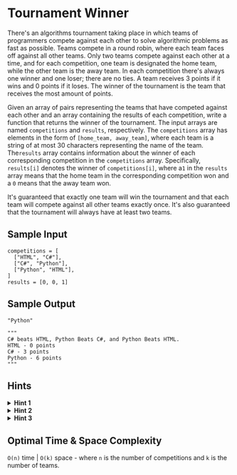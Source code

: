 # Tournament Winner

There's an algorithms tournament taking place in which teams of programmers compete against each other to solve algorithmic problems as fast as possible. Teams compete in a round robin, where each team faces off against all other teams. Only two teams compete against each other at a time, and for each competition, one team is designated the home team, while the other team is the away team. In each competition there's always one winner and one loser; there are no ties. A team receives 3 points if it wins and 0 points if it loses. The winner of the tournament is the team that receives the most amount of points.

Given an array of pairs representing the teams that have competed against each other and an array containing the results of each competition, write a function that returns the winner of the tournament. The input arrays are named `competitions` and `results`, respectively. The `competitions` array has elements in the form of `[home_team, away_team]`, where each team is a string of at most 30 characters representing the name of the team. The`results` array contains information about the winner of each corresponding competition in the `competitions` array. Specifically, `results[i]` denotes the winner of `competitions[i]`, where a`1` in the `results` array means that the home team in the corresponding competition won and a `0` means that the away team won.

It's guaranteed that exactly one team will win the tournament and that each team will compete against all other teams exactly once. It's also guaranteed that the tournament will always have at least two teams.

## Sample Input

```plaintext
competitions = [
  ["HTML", "C#"],
  ["C#", "Python"],
  ["Python", "HTML"],
]
results = [0, 0, 1]
```

## Sample Output

```plaintext
"Python"

"""
C# beats HTML, Python Beats C#, and Python Beats HTML.
HTML - 0 points 
C# - 3 points
Python - 6 points
"""
```

## Hints

<details>
<summary><b>Hint 1</b></summary>

Don't overcomplicate this problem. How would you solve it by hand? Consider that approach, and try to translate it into code.

</details>

<details>
<summary><b>Hint 2</b></summary>

Use a hash table to store the total points collected by each team, with the team names as keys in the hash table. Once you know how many points each team has, how can you determine which one is the winner?

</details>

<details>
<summary><b>Hint 3</b></summary>

Loop through all of the competitions, and update the hash table at every iteration. For each competition, consider the name of the winning team; if the name already exists in the hash table, update that entry by adding `3` points to it. If the team name doesn't exist in the hash table, add a new entry in the hash table with the key as the team name and the value as `3` (since the team won its first competition). While looping through all of the competitions, keep track of the team with the highest score, and at the end of the algorithm, return the team with the highest score.

</details>

## Optimal Time & Space Complexity

`O(n)` time | `O(k)` space - where `n` is the number of competitions and `k` is the number of teams.
